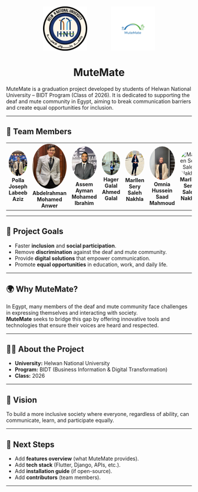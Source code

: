 <p align="center">
  <img src="assets/university_logo.png" alt="Helwan National University Logo" width="120" style="margin-right: 60px;"/>
  <img src="assets/app_logo.png" alt="MuteMate App Logo" width="120"/>
</p>

<h1 align="center">MuteMate</h1>
MuteMate is a graduation project developed by students of Helwan National University – BIDT Program (Class of 2026).  
It is dedicated to supporting the deaf and mute community in Egypt, aiming to break communication barriers and create equal opportunities for inclusion.
 
---
## 👥 Team Members  

<p align="center">
  <table>
    <tr>
      <td align="center">
        <img src="assets/polla.jpg" alt="Polla Joseph Labeeb Aziz" width="120" style="border-radius:50%;"/><br>
        <b>Polla Joseph<br>Labeeb Aziz</b>
      </td>
      <td align="center">
        <img src="assets/Abdelraman.jpg" alt="Abdelraman Mohamed " width="120" style="border-radius:50%;"/><br>
        <b>Abdelrahman Mohamed<br>Anwer</b>
      </td>
      <td align="center">
        <img src="assets/assem.jpg" alt="Assem Ayman Mohamed Ibrahim" width="120" style="border-radius:50%;"/><br>
        <b>Assem Ayman<br>Mohamed Ibrahim</b>
      </td>
      <td align="center">
        <img src="assets/hager.jpg" alt="Hager Galal Ahmed Galal" width="120" style="border-radius:50%;"/><br>
        <b>Hager Galal<br>Ahmed Galal</b>
      </td>
      <td align="center">
        <img src="assets/marllen.jpg" alt="Marllen Sery Saleh Nakhla" width="120" style="border-radius:50%;"/><br>
        <b>Marllen Sery<br>Saleh Nakhla</b>
      </td>
      <td align="center">
        <img src="assets/omnia.jpg" alt="Omnia Hussein Saad Mahmoud" width="120" style="border-radius:50%;"/><br>
        <b>Omnia Hussein<br>Saad Mahmoud</b>
     </td>
      <td align="center">
        <img src="assets/shahd.jpg" alt="Marllen Sery Saleh Nakhla" width="120" style="border-radius:50%;"/><br>
        <b>Marllen Sery<br>Saleh Nakhla</b>
      </td>
    </tr>
  </table>
</p>

---

## 🎯 Project Goals  
- Faster **inclusion** and **social participation**.  
- Remove **discrimination** against the deaf and mute community.  
- Provide **digital solutions** that empower communication.  
- Promote **equal opportunities** in education, work, and daily life.  

---

## 🌍 Why MuteMate?  
In Egypt, many members of the deaf and mute community face challenges in expressing themselves and interacting with society.  
**MuteMate** seeks to bridge this gap by offering innovative tools and technologies that ensure their voices are heard and respected.  

---

## 👩‍🎓 About the Project  
- **University:** Helwan National University  
- **Program:** BIDT (Business Information & Digital Transformation)  
- **Class:** 2026  

---

## 🚀 Vision  
To build a more inclusive society where everyone, regardless of ability, can communicate, learn, and participate equally.  

---

## 📌 Next Steps  
- Add **features overview** (what MuteMate provides).  
- Add **tech stack** (Flutter, Django, APIs, etc.).  
- Add **installation guide** (if open-source).  
- Add **contributors** (team members).  

---
